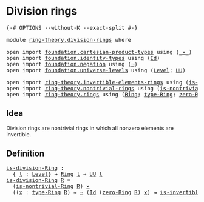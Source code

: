 # Division rings

<pre class="Agda"><a id="27" class="Symbol">{-#</a> <a id="31" class="Keyword">OPTIONS</a> <a id="39" class="Pragma">--without-K</a> <a id="51" class="Pragma">--exact-split</a> <a id="65" class="Symbol">#-}</a>

<a id="70" class="Keyword">module</a> <a id="77" href="ring-theory.division-rings.html" class="Module">ring-theory.division-rings</a> <a id="104" class="Keyword">where</a>

<a id="111" class="Keyword">open</a> <a id="116" class="Keyword">import</a> <a id="123" href="foundation.cartesian-product-types.html" class="Module">foundation.cartesian-product-types</a> <a id="158" class="Keyword">using</a> <a id="164" class="Symbol">(</a><a id="165" href="foundation-core.cartesian-product-types.html#577" class="Function Operator">_×_</a><a id="168" class="Symbol">)</a>
<a id="170" class="Keyword">open</a> <a id="175" class="Keyword">import</a> <a id="182" href="foundation.identity-types.html" class="Module">foundation.identity-types</a> <a id="208" class="Keyword">using</a> <a id="214" class="Symbol">(</a><a id="215" href="foundation-core.identity-types.html#641" class="Datatype">Id</a><a id="217" class="Symbol">)</a>
<a id="219" class="Keyword">open</a> <a id="224" class="Keyword">import</a> <a id="231" href="foundation.negation.html" class="Module">foundation.negation</a> <a id="251" class="Keyword">using</a> <a id="257" class="Symbol">(</a><a id="258" href="foundation-core.negation.html#452" class="Function">¬</a><a id="259" class="Symbol">)</a>
<a id="261" class="Keyword">open</a> <a id="266" class="Keyword">import</a> <a id="273" href="foundation.universe-levels.html" class="Module">foundation.universe-levels</a> <a id="300" class="Keyword">using</a> <a id="306" class="Symbol">(</a><a id="307" href="Agda.Primitive.html#597" class="Postulate">Level</a><a id="312" class="Symbol">;</a> <a id="314" href="foundation-core.universe-levels.html#222" class="Primitive">UU</a><a id="316" class="Symbol">)</a>

<a id="319" class="Keyword">open</a> <a id="324" class="Keyword">import</a> <a id="331" href="ring-theory.invertible-elements-rings.html" class="Module">ring-theory.invertible-elements-rings</a> <a id="369" class="Keyword">using</a> <a id="375" class="Symbol">(</a><a id="376" href="ring-theory.invertible-elements-rings.html#1136" class="Function">is-invertible-Ring</a><a id="394" class="Symbol">)</a>
<a id="396" class="Keyword">open</a> <a id="401" class="Keyword">import</a> <a id="408" href="ring-theory.nontrivial-rings.html" class="Module">ring-theory.nontrivial-rings</a> <a id="437" class="Keyword">using</a> <a id="443" class="Symbol">(</a><a id="444" href="ring-theory.nontrivial-rings.html#412" class="Function">is-nontrivial-Ring</a><a id="462" class="Symbol">)</a>
<a id="464" class="Keyword">open</a> <a id="469" class="Keyword">import</a> <a id="476" href="ring-theory.rings.html" class="Module">ring-theory.rings</a> <a id="494" class="Keyword">using</a> <a id="500" class="Symbol">(</a><a id="501" href="ring-theory.rings.html#1731" class="Function">Ring</a><a id="505" class="Symbol">;</a> <a id="507" href="ring-theory.rings.html#2027" class="Function">type-Ring</a><a id="516" class="Symbol">;</a> <a id="518" href="ring-theory.rings.html#3107" class="Function">zero-Ring</a><a id="527" class="Symbol">)</a>
</pre>
## Idea

Division rings are nontrivial rings in which all nonzero elements are invertible.

## Definition

<pre class="Agda"><a id="is-division-Ring"></a><a id="649" href="ring-theory.division-rings.html#649" class="Function">is-division-Ring</a> <a id="666" class="Symbol">:</a>
  <a id="670" class="Symbol">{</a> <a id="672" href="ring-theory.division-rings.html#672" class="Bound">l</a> <a id="674" class="Symbol">:</a> <a id="676" href="Agda.Primitive.html#597" class="Postulate">Level</a><a id="681" class="Symbol">}</a> <a id="683" class="Symbol">→</a> <a id="685" href="ring-theory.rings.html#1731" class="Function">Ring</a> <a id="690" href="ring-theory.division-rings.html#672" class="Bound">l</a> <a id="692" class="Symbol">→</a> <a id="694" href="foundation-core.universe-levels.html#222" class="Primitive">UU</a> <a id="697" href="ring-theory.division-rings.html#672" class="Bound">l</a>
<a id="699" href="ring-theory.division-rings.html#649" class="Function">is-division-Ring</a> <a id="716" href="ring-theory.division-rings.html#716" class="Bound">R</a> <a id="718" class="Symbol">=</a>
  <a id="722" class="Symbol">(</a><a id="723" href="ring-theory.nontrivial-rings.html#412" class="Function">is-nontrivial-Ring</a> <a id="742" href="ring-theory.division-rings.html#716" class="Bound">R</a><a id="743" class="Symbol">)</a> <a id="745" href="foundation-core.cartesian-product-types.html#577" class="Function Operator">×</a>
  <a id="749" class="Symbol">((</a><a id="751" href="ring-theory.division-rings.html#751" class="Bound">x</a> <a id="753" class="Symbol">:</a> <a id="755" href="ring-theory.rings.html#2027" class="Function">type-Ring</a> <a id="765" href="ring-theory.division-rings.html#716" class="Bound">R</a><a id="766" class="Symbol">)</a> <a id="768" class="Symbol">→</a> <a id="770" href="foundation-core.negation.html#452" class="Function">¬</a> <a id="772" class="Symbol">(</a><a id="773" href="foundation-core.identity-types.html#641" class="Datatype">Id</a> <a id="776" class="Symbol">(</a><a id="777" href="ring-theory.rings.html#3107" class="Function">zero-Ring</a> <a id="787" href="ring-theory.division-rings.html#716" class="Bound">R</a><a id="788" class="Symbol">)</a> <a id="790" href="ring-theory.division-rings.html#751" class="Bound">x</a><a id="791" class="Symbol">)</a> <a id="793" class="Symbol">→</a> <a id="795" href="ring-theory.invertible-elements-rings.html#1136" class="Function">is-invertible-Ring</a> <a id="814" href="ring-theory.division-rings.html#716" class="Bound">R</a> <a id="816" href="ring-theory.division-rings.html#751" class="Bound">x</a><a id="817" class="Symbol">)</a>
</pre>